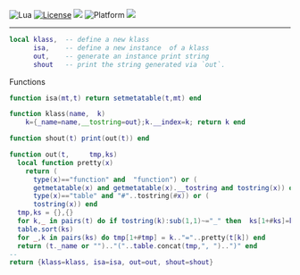 
<img alt="Lua" src="https://img.shields.io/badge/lua-v5.4-blue">&nbsp;<a 
href="https://github.com/timm/keys/blob/master/LICENSE.md"><img
alt="License" src="https://img.shields.io/badge/license-unlicense-red"></a> <img
src="https://img.shields.io/badge/purpose-ai%20,%20se-blueviolet"> <img
alt="Platform" src="https://img.shields.io/badge/platform-osx%20,%20linux-lightgrey"> <a
href="https://github.com/timm/keys/actions"><img
src="https://github.com/timm/keys/actions/workflows/unit-test.yml/badge.svg"></a>

<hr>


```lua
local klass,  -- define a new klass
      isa,    -- define a new instance  of a klass
      out,    -- generate an instance print string
      shout   -- print the string generated via `out`.
```
Functions

```lua
function isa(mt,t) return setmetatable(t,mt) end

function klass(name,  k) 
    k={_name=name,__tostring=out};k.__index=k; return k end

function shout(t) print(out(t)) end

function out(t,     tmp,ks)
  local function pretty(x)
    return (
      type(x)=="function" and  "function") or (
      getmetatable(x) and getmetatable(x).__tostring and tostring(x)) or (
      type(x)=="table" and "#"..tostring(#x)) or ( 
      tostring(x)) end
  tmp,ks = {},{}
  for k,_ in pairs(t) do if tostring(k):sub(1,1)~="_" then  ks[1+#ks]=k end end
  table.sort(ks)
  for _,k in pairs(ks) do tmp[1+#tmp] = k.."="..pretty(t[k]) end
  return (t._name or "").."("..table.concat(tmp,", ")..")" end
--
return {klass=klass, isa=isa, out=out, shout=shout}

```
